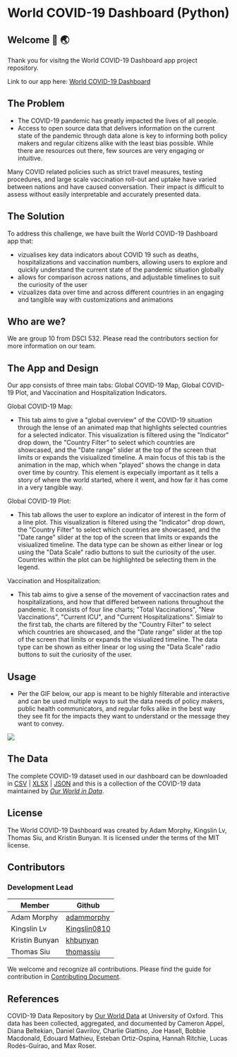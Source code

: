 # World COVID-19 Dashboard (Python)

## Welcome :microbe: :earth_asia:

Thank you for visitng the World COVID-19 Dashboard app project repository.

Link to our app here: [World COVID-19 Dashboard](https://worldcovid-dashpy.herokuapp.com/)

## The Problem

- The COVID-19 pandemic has greatly impacted the lives of all people.
- Access to open source data that delivers information on the current state of the pandemic through data alone is key to informing both policy makers and regular citizens alike with the least bias possible. While there are resources out there, few sources are very engaging or intuitive.

Many COVID related policies such as strict travel measures, testing procedures, and large scale vaccination roll-out and uptake have varied between nations and have caused conversation. Their impact is difficult to assess without easily interpretable and accurately presented data.

## The Solution
To address this challenge, we have built the World COVID-19 Dashboard app that:
- vizualises key data indicators about COVID 19 such as deaths, hospitalizations and vaccination numbers, allowing users to explore and quickly understand the current state of the pandemic situation globally
- allows for comparison across nations, and adjustable timelines to suit the curiosity of the user
- vizualizes data over time and across different countries in an engaging and tangible way with customizations and animations

## Who are we?

We are group 10 from DSCI 532. Please read the contributors section for more information on our team.

## The App and Design
Our app consists of three main tabs: Global COVID-19 Map, Global COVID-19 Plot, and Vaccination and Hospitalization Indicators.

Global COVID-19 Map:
 - This tab aims to give a "global overview" of the COVID-19 situation through the lense of an animated map that highlights selected countries for a selected indicator. This visualization is filtered using the "Indicator" drop down, the "Country Filter" to select which countries are showcased, and the "Date range" slider at the top of the screen that limits or expands the visiualized timeline. A main focus of this tab is the animation in the map, which when "played" shows the change in data over time by country. This element is expecially important as it tells a story of where the world started, where it went, and how far it has come in a very tangible way.

Global COVID-19 Plot:  
- This tab allows the user to explore an indicator of interest in the form of a line plot. This visualization is filtered using the "Indicator" drop down, the "Country Filter" to select which countries are showcased, and the "Date range" slider at the top of the screen that limits or expands the visiualized timeline. The data type can be shown as either linear or log using the "Data Scale" radio buttons to suit the curiosity of the user. Countries within the plot can be highlighted be selecting them in the legend.

Vaccination and Hospitalization:
- This tab aims to give a sense of the movement of vaccinaction rates and hospitalizations, and how that differed between nations throughout the pandemic. It consists of four line charts; "Total Vaccinations", "New Vaccinations", "Current ICU", and "Current Hospitalizations". Simialr to the first tab, the charts are filtered by the "Country Filter" to select which countries are showcased, and the "Date range" slider at the top of the screen that limits or expands the visiualized timeline. The data type can be shown as either linear or log using the "Data Scale" radio buttons to suit the curiosity of the user.

## Usage
- Per the GIF below, our app is meant to be highly filterable and interactive and can be used multiple ways to suit the data needs of policy makers, public health communicators, and regular folks alike in the best way they see fit for the impacts they want to understand or the message they want to convey.

![](docs/images/Usage.gif)

## The Data
The complete COVID-19 dataset used in our dashboard can be downloaded in [CSV](https://covid.ourworldindata.org/data/owid-covid-data.csv) | [XLSX](https://covid.ourworldindata.org/data/owid-covid-data.xlsx) | [JSON](https://covid.ourworldindata.org/data/owid-covid-data.json) and this is a collection of the COVID-19 data maintained by [_Our World in Data_](https://ourworldindata.org/coronavirus).

## License

The World COVID-19 Dashboard was created by Adam Morphy, Kingslin Lv, Thomas Siu, and Kristin Bunyan. It is licensed under the terms of the MIT license.

## Contributors
### Development Lead

| Member        | Github                                            |
|---------------|---------------------------------------------------|
| Adam Morphy   | [adammorphy](https://github.com/adammorphy)       |
| Kingslin Lv   | [Kingslin0810](https://github.com/Kingslin0810)   |
| Kristin Bunyan| [khbunyan](https://github.com/khbunyan)           |
| Thomas Siu    | [thomassiu](https://github.com/thomassiu)         |

We welcome and recognize all contributions. Please find the guide for contribution in [Contributing Document](https://github.com/UBC-MDS/group10-worldcovid-dashpython/blob/main/CONTRIBUTING.md).

## References

COVID-19 Data Repository by [Our World Data](https://ourworldindata.org/coronavirus) at University of Oxford. This data has been collected, aggregated, and documented by Cameron Appel, Diana Beltekian, Daniel Gavrilov, Charlie Giattino, Joe Hasell, Bobbie Macdonald, Edouard Mathieu, Esteban Ortiz-Ospina, Hannah Ritchie, Lucas Rodés-Guirao, and Max Roser.
